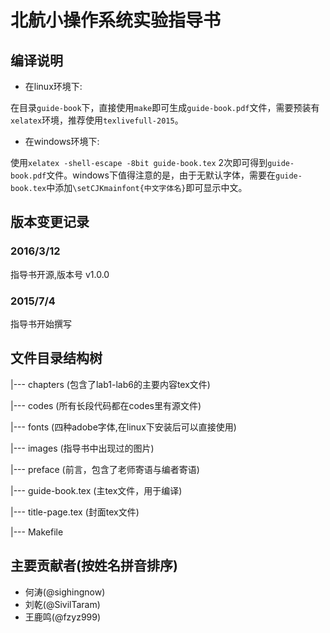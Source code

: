 # 北航小操作系统实验指导书

## 编译说明

- 在linux环境下:

在目录`guide-book`下，直接使用`make`即可生成`guide-book.pdf`文件，需要预装有`xelatex`环境，推荐使用`texlivefull-2015`。

- 在windows环境下:

使用`xelatex -shell-escape -8bit guide-book.tex` 2次即可得到`guide-book.pdf`文件。windows下值得注意的是，由于无默认字体，需要在`guide-book.tex`中添加`\setCJKmainfont{中文字体名}`即可显示中文。


## 版本变更记录

### 2016/3/12 
指导书开源,版本号 v1.0.0
### 2015/7/4 
指导书开始撰写

## 文件目录结构树
|--- chapters (包含了lab1-lab6的主要内容tex文件)

|--- codes (所有长段代码都在codes里有源文件)

|--- fonts (四种adobe字体,在linux下安装后可以直接使用)

|--- images (指导书中出现过的图片)

|--- preface (前言，包含了老师寄语与编者寄语)

|--- guide-book.tex (主tex文件，用于编译)

|--- title-page.tex (封面tex文件)

|--- Makefile 

## 主要贡献者(按姓名拼音排序)

- 何涛(@sighingnow)
- 刘乾(@SivilTaram)
- 王鹿鸣(@fzyz999)